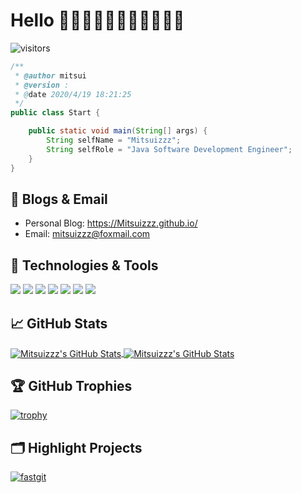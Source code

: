 # Hello 👋👋👋👋👋👋👋👋👋👋👋
![visitors](https://visitor-badge.laobi.icu/badge?page_id=Mitsuizzz.Mitsuizzz)

```java
/**
 * @author mitsui
 * @version :
 * @date 2020/4/19 18:21:25
 */
public class Start {

    public static void main(String[] args) {
        String selfName = "Mitsuizzz";
        String selfRole = "Java Software Development Engineer";
    }
}
```


## 📝 Blogs & Email

- Personal Blog: https://Mitsuizzz.github.io/
- Email: mitsuizzz@foxmail.com

## 🔧 Technologies & Tools

![](https://img.shields.io/badge/Code-Java-informational?style=flat&logo=java&logoColor=white&color=6aa6f8)
![](https://img.shields.io/badge/Tools-mysql-informational?style=flat&logo=mysql&logoColor=white&color=6aa6f8)
![](https://img.shields.io/badge/OS-Linux-informational?style=flat&logo=linux&logoColor=white&color=6aa6f8)
![](https://img.shields.io/badge/Shell-Bash-informational?style=flat&logo=gnu-bash&logoColor=white&color=6aa6f8)
![](https://img.shields.io/badge/Tools-PostgreSQL-informational?style=flat&logo=postgresql&logoColor=white&color=6aa6f8)
![](https://img.shields.io/badge/Tools-Docker-informational?style=flat&logo=docker&logoColor=white&color=6aa6f8)
![](https://img.shields.io/badge/Tools-Kubernetes-informational?style=flat&logo=kubernetes&logoColor=white&color=6aa6f8)

## &#x1f4c8; GitHub Stats

<a href="https://github.com/Mitsuizzz">
  <img align="center" src="https://github-readme-stats.vercel.app/api/top-langs/?username=Mitsuizzz" alt="Mitsuizzz's GitHub Stats" />
</a>

<a href="https://github.com/Mitsuizzz">
  <img align="center" src="https://github-readme-stats.vercel.app/api?username=Mitsuizzz&show_icons=true&icon_color=805AD5&line_height=27&count_private=true&include_all_commits=true&text_color=718096&bg_color=ffffff&hide_title=true&hide_border=true&hide=contribs,issues" alt="Mitsuizzz's GitHub Stats" />
</a>

## 🏆 GitHub Trophies

[![trophy](https://github-profile-trophy.vercel.app/?username=Mitsuizzz&theme=flat&title=Stars,Followers,Commit,MultiLanguage&margin-w=5&row=1&column=4)](https://github.com/ryo-ma/github-profile-trophy)

## 🗂️ Highlight Projects

<a href="https://github.com/Mitsuizzz/fastgit">
  <img align="center" src="https://github-readme-stats.vercel.app/api/pin/?username=Mitsuizzz&repo=fastgit&show_icons=true&line_height=27" alt="fastgit" />
</a>



